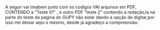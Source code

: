 A seguir vai tmabem junto com os codigos VAI arquivos em PDF, CONTENDO a "Teste 01" , e outro PDF "teste 2" contendo a redação,la na parte do teste da pagina do GUPY não estar dando a opção de digitar,por isso irei deixar aqui o mesmo, desde já agradeço a compreensão:
